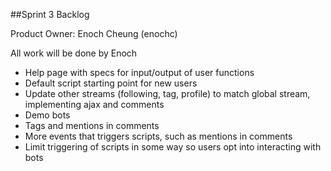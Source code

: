 ##Sprint 3 Backlog

Product Owner: Enoch Cheung (enochc)

All work will be done by Enoch

* Help page with specs for input/output of user functions
* Default script starting point for new users
* Update other streams (following, tag, profile) to match global stream, implementing ajax and comments
* Demo bots
* Tags and mentions in comments
* More events that triggers scripts, such as mentions in comments
* Limit triggering of scripts in some way so users opt into interacting with bots